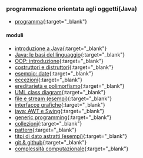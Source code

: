 ### programmazione orientata agli oggetti(Java)
- [programma](http://albertoferrari.github.io/informatica/lezioni4/c4-00-programma.pdf){:target="_blank"}

#### moduli
- [introduzione a Java](http://albertoferrari.github.io/informatica/lezioni4/c4-01-Java_introduzione.pdf){:target="_blank"}
- [Java: le basi del linguaggio](http://albertoferrari.github.io/informatica/lezioni4/c4-02-Java_basi_del_linguaggio.pdf){:target="_blank"}
- [OOP: introduzione](http://albertoferrari.github.io/informatica/lezioni4/c4-03-OOP_intruduzione.pdf){:target="_blank"}
- [costruttori e distruttori](http://albertoferrari.github.io/informatica/lezioni4/c4-04-costruttori_distruttori.pdf){:target="_blank"}
- [esempio: date](http://albertoferrari.github.io/informatica/lezioni4/c4-04a-package.pdf){:target="_blank"}
- [eccezioni](http://albertoferrari.github.io/informatica/lezioni4/c4-05-eccezioni.pdf){:target="_blank"}
- [ereditarietà e polimorfismo](http://albertoferrari.github.io/informatica/lezioni4/c4-06-ereditarieta_polimorfismo.pdf){:target="_blank"}
- [UML class diagram](http://albertoferrari.github.io/informatica/lezioni4/c4-07-OOD.pdf){:target="_blank"}
- [file e stream (esempi)](http://albertoferrari.github.io/informatica/lezioni4/c4-08-file.pdf){:target="_blank"}
- [interfacce grafiche](http://albertoferrari.github.io/informatica/lezioni4/c4-10-interfacce_grafiche.pdf){:target="_blank"}
- [java: AWT e Swing](http://albertoferrari.github.io/informatica/lezioni4/c4-11-JavaAWT&Swing.pdf){:target="_blank"}
- [generic programming](https://albertoferrari.github.io/generics/){:target="_blank"}
- [collezioni](http://albertoferrari.github.io/informatica/lezioni4/c4-12-collezioni.pdf){:target="_blank"}
- [pattern](http://albertoferrari.github.io/informatica/lezioni4/c4-13-pattern.pdf){:target="_blank"}
- [titpi di dato astratti (esempi)](http://albertoferrari.github.io/informatica/lezioni4/c4-14-tipi_astratti.pdf){:target="_blank"}
- [git & github](http://albertoferrari.github.io/informatica/lezioni4/c4-15-git.pdf){:target="_blank"}
- [complessità computazionale](http://albertoferrari.github.io/informatica/lezioni4/c4-20-complessita_computazionale.pdf){:target="_blank"}
